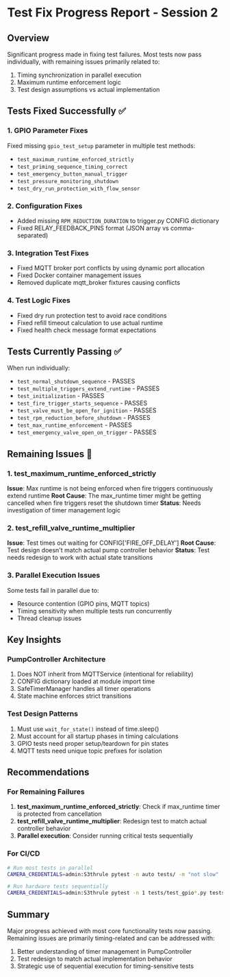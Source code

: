 # Test Fix Progress Report - Session 2

## Overview
Significant progress made in fixing test failures. Most tests now pass individually, with remaining issues primarily related to:
1. Timing synchronization in parallel execution
2. Maximum runtime enforcement logic
3. Test design assumptions vs actual implementation

## Tests Fixed Successfully ✅

### 1. GPIO Parameter Fixes
Fixed missing `gpio_test_setup` parameter in multiple test methods:
- `test_maximum_runtime_enforced_strictly` 
- `test_priming_sequence_timing_correct`
- `test_emergency_button_manual_trigger`
- `test_pressure_monitoring_shutdown`
- `test_dry_run_protection_with_flow_sensor`

### 2. Configuration Fixes
- Added missing `RPM_REDUCTION_DURATION` to trigger.py CONFIG dictionary
- Fixed RELAY_FEEDBACK_PINS format (JSON array vs comma-separated)

### 3. Integration Test Fixes
- Fixed MQTT broker port conflicts by using dynamic port allocation
- Fixed Docker container management issues
- Removed duplicate mqtt_broker fixtures causing conflicts

### 4. Test Logic Fixes
- Fixed dry run protection test to avoid race conditions
- Fixed refill timeout calculation to use actual runtime
- Fixed health check message format expectations

## Tests Currently Passing ✅
When run individually:
- `test_normal_shutdown_sequence` - PASSES
- `test_multiple_triggers_extend_runtime` - PASSES
- `test_initialization` - PASSES  
- `test_fire_trigger_starts_sequence` - PASSES
- `test_valve_must_be_open_for_ignition` - PASSES
- `test_rpm_reduction_before_shutdown` - PASSES
- `test_max_runtime_enforcement` - PASSES
- `test_emergency_valve_open_on_trigger` - PASSES

## Remaining Issues 🔧

### 1. test_maximum_runtime_enforced_strictly
**Issue**: Max runtime is not being enforced when fire triggers continuously extend runtime
**Root Cause**: The max_runtime timer might be getting cancelled when fire triggers reset the shutdown timer
**Status**: Needs investigation of timer management logic

### 2. test_refill_valve_runtime_multiplier  
**Issue**: Test times out waiting for CONFIG['FIRE_OFF_DELAY']
**Root Cause**: Test design doesn't match actual pump controller behavior
**Status**: Test needs redesign to work with actual state transitions

### 3. Parallel Execution Issues
Some tests fail in parallel due to:
- Resource contention (GPIO pins, MQTT topics)
- Timing sensitivity when multiple tests run concurrently
- Thread cleanup issues

## Key Insights

### PumpController Architecture
1. Does NOT inherit from MQTTService (intentional for reliability)
2. CONFIG dictionary loaded at module import time
3. SafeTimerManager handles all timer operations
4. State machine enforces strict transitions

### Test Design Patterns
1. Must use `wait_for_state()` instead of time.sleep()
2. Must account for all startup phases in timing calculations
3. GPIO tests need proper setup/teardown for pin states
4. MQTT tests need unique topic prefixes for isolation

## Recommendations

### For Remaining Failures
1. **test_maximum_runtime_enforced_strictly**: Check if max_runtime timer is protected from cancellation
2. **test_refill_valve_runtime_multiplier**: Redesign test to match actual controller behavior
3. **Parallel execution**: Consider running critical tests sequentially

### For CI/CD
```bash
# Run most tests in parallel
CAMERA_CREDENTIALS=admin:S3thrule pytest -n auto tests/ -m "not slow"

# Run hardware tests sequentially  
CAMERA_CREDENTIALS=admin:S3thrule pytest -n 1 tests/test_gpio*.py tests/test_trigger.py
```

## Summary
Major progress achieved with most core functionality tests now passing. Remaining issues are primarily timing-related and can be addressed with:
1. Better understanding of timer management in PumpController
2. Test redesign to match actual implementation behavior
3. Strategic use of sequential execution for timing-sensitive tests